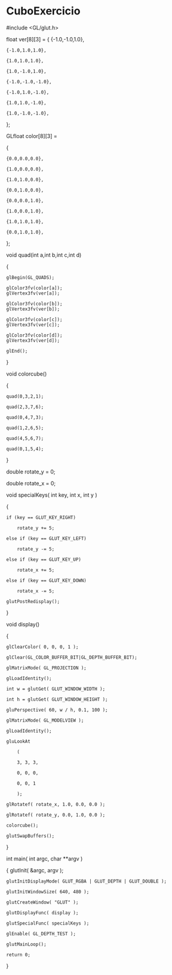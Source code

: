 # CuboExercicio

#include <GL/glut.h>

float ver[8][3] = 
{
    {-1.0,-1.0,1.0},
    
    {-1.0,1.0,1.0},
    
    {1.0,1.0,1.0},
    
    {1.0,-1.0,1.0},
    
    {-1.0,-1.0,-1.0},
    
    {-1.0,1.0,-1.0},
    
    {1.0,1.0,-1.0},
    
    {1.0,-1.0,-1.0},
    
};

GLfloat color[8][3] = 

{

    {0.0,0.0,0.0},
    
    {1.0,0.0,0.0},
    
    {1.0,1.0,0.0},
    
    {0.0,1.0,0.0},
    
    {0.0,0.0,1.0},
    
    {1.0,0.0,1.0},
    
    {1.0,1.0,1.0},
    
    {0.0,1.0,1.0},
    
};

void quad(int a,int b,int c,int d)

{

    glBegin(GL_QUADS);
    
    glColor3fv(color[a]);
    glVertex3fv(ver[a]);

    glColor3fv(color[b]);
    glVertex3fv(ver[b]);

    glColor3fv(color[c]);
    glVertex3fv(ver[c]);

    glColor3fv(color[d]);
    glVertex3fv(ver[d]);
    
    glEnd();
}

void colorcube()

{

    quad(0,3,2,1);
    
    quad(2,3,7,6);
    
    quad(0,4,7,3);
    
    quad(1,2,6,5);
    
    quad(4,5,6,7);
    
    quad(0,1,5,4);
    
}

double rotate_y = 0; 

double rotate_x = 0;

void specialKeys( int key, int x, int y ) 

{

    if (key == GLUT_KEY_RIGHT)
    
        rotate_y += 5;
        
    else if (key == GLUT_KEY_LEFT)
    
        rotate_y -= 5;
        
    else if (key == GLUT_KEY_UP)
    
        rotate_x += 5;
        
    else if (key == GLUT_KEY_DOWN)
    
        rotate_x -= 5;
        
    glutPostRedisplay();
    
}

void display()

{

    glClearColor( 0, 0, 0, 1 );
    
    glClear(GL_COLOR_BUFFER_BIT|GL_DEPTH_BUFFER_BIT);

    glMatrixMode( GL_PROJECTION );
    
    glLoadIdentity();
    
    int w = glutGet( GLUT_WINDOW_WIDTH );
    
    int h = glutGet( GLUT_WINDOW_HEIGHT );
    
    gluPerspective( 60, w / h, 0.1, 100 );

    glMatrixMode( GL_MODELVIEW );
    
    glLoadIdentity();
    
    gluLookAt
    
        ( 
        
        3, 3, 3, 
        
        0, 0, 0,
        
        0, 0, 1
        
        );

    glRotatef( rotate_x, 1.0, 0.0, 0.0 );
    
    glRotatef( rotate_y, 0.0, 1.0, 0.0 );
    
    colorcube();

    glutSwapBuffers();
}

int main( int argc, char **argv )

{
    glutInit( &argc, argv );
    
    glutInitDisplayMode( GLUT_RGBA | GLUT_DEPTH | GLUT_DOUBLE );
    
    glutInitWindowSize( 640, 480 );
    
    glutCreateWindow( "GLUT" );
    
    glutDisplayFunc( display );
    
    glutSpecialFunc( specialKeys );
    
    glEnable( GL_DEPTH_TEST );
    
    glutMainLoop();
    
    return 0;
}
